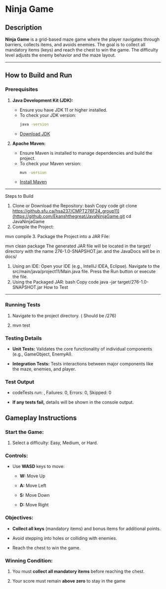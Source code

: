 # Ninja Game

## Description
**Ninja Game** is a grid-based maze game where the player navigates through barriers, collects items, and avoids enemies. The goal is to collect all mandatory items (keys) and reach the chest to win the game. The difficulty level adjusts the enemy behavior and the maze layout.

---



## How to Build and Run

### Prerequisites
1. **Java Development Kit (JDK):**
   - Ensure you have JDK 11 or higher installed.
   - To check your JDK version:
     ```bash
     java -version
     ```
   - [Download JDK](https://www.oracle.com/java/technologies/javase-downloads.html)

2. **Apache Maven:**
   - Ensure Maven is installed to manage dependencies and build the project.
   - To check your Maven version:
     ```bash
     mvn -version
     ```
   - [Install Maven](https://maven.apache.org/install.html)

---

Steps to Build
1. Clone or Download the Repository:
bash
Copy code
git clone https://github.sfu.ca/hsa237/CMPT276F24_group11](https://github.com/Ekanshthegreat/JavaNinjaGame.git
cd JavaNinjaGame
2. Compile the Project:

mvn compile
3. Package the Project into a JAR File:

mvn clean package
The generated JAR file will be located in the target/ directory with the name 276-1.0-SNAPSHOT.jar.
and the JavaDocs will be in docs/
1. Using an IDE:
Open your IDE (e.g., IntelliJ IDEA, Eclipse).
Navigate to the src/main/java/project11/Main.java file.
Press the Run button or execute the file.
2. Using the Packaged JAR:
bash
Copy code
java -jar target/276-1.0-SNAPSHOT.jar
How to Test
-----------

### Running Tests

1.  Navigate to the project directory. ( Should be /276)
    
2.  mvn test
    

### Testing Details

*   **Unit Tests:** Validates the core functionality of individual components (e.g., GameObject, EnemyAI).
    
*   **Integration Tests:** Tests interactions between major components like the maze, enemies, and player.
    

### Test Output

*   codeTests run: , Failures: 0, Errors: 0, Skipped: 0
    
*   **If any tests fail,** details will be shown in the console output.
    

Gameplay Instructions
---------------------

### Start the Game:

    
1.  Select a difficulty: Easy, Medium, or Hard.
    

### Controls:

*   Use **WASD** keys to move:
    
    *   **W:** Move Up
        
    *   **A:** Move Left
        
    *   **S:** Move Down
        
    *   **D:** Move Right
        

### Objectives:

*   **Collect all keys** (mandatory items) and bonus items for additional points.
    
*   Avoid stepping into holes or colliding with enemies.
    
*   Reach the chest to win the game.
    

### Winning Condition:

1.  You must **collect all mandatory items** before reaching the chest.
    
2.  Your score must remain **above zero** to stay in the game

